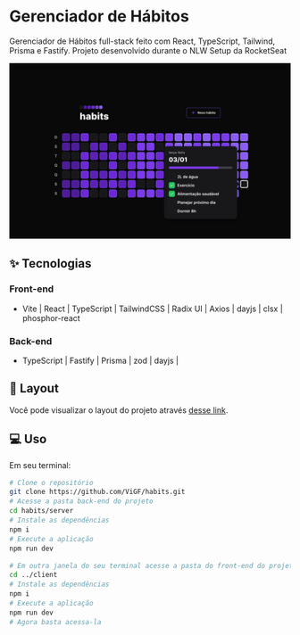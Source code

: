 # Gerenciador de Hábitos
Gerenciador de Hábitos full-stack feito com React, TypeScript, Tailwind, Prisma e Fastify. Projeto desenvolvido durante o NLW Setup da RocketSeat

![cover](client/public/images/home.png)

## ✨ Tecnologias
### Front-end
- Vite | React | TypeScript | TailwindCSS | Radix UI | Axios | dayjs | clsx | phosphor-react
### Back-end
- TypeScript | Fastify | Prisma | zod | dayjs |

## 🔖 Layout
Você pode visualizar o layout do projeto através [desse link](https://www.figma.com/file/PE52hpsQfYdC33xNR68ugN/Habits-(i)-(Community)?node-id=6%3A343&t=YN4cRYAhXe8Ka7u6-1).

## 💻 Uso
Em seu terminal:
```bash
# Clone o repositório
git clone https://github.com/ViGF/habits.git
# Acesse a pasta back-end do projeto
cd habits/server
# Instale as dependências
npm i
# Execute a aplicação
npm run dev
```
```bash
# Em outra janela do seu terminal acesse a pasta do front-end do projeto
cd ../client
# Instale as dependências
npm i
# Execute a aplicação
npm run dev
# Agora basta acessa-la
```
